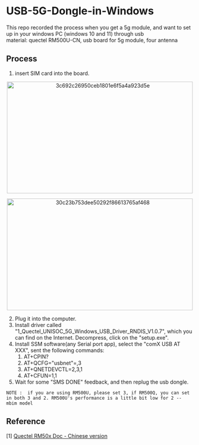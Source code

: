 # USB-5G-Dongle-in-Windows 
This repo recorded the process when you get a 5g module, and want to set up in your windows PC (windows 10 and 11) through usb\
 material: quectel RM500U-CN, usb board for 5g module, four antenna 

## Process

 1. insert SIM card into the board.
<p align="center">
    <img src="https://github.com/user-attachments/assets/16680a3f-cec9-44d4-8958-581b6489f6f6" alt="3c692c26950ceb1801e6f5a4a923d5e" width="500" height="300">
</p>
    
<p align="center">
    <img src="https://github.com/user-attachments/assets/ac0e3d16-809e-4e3e-bcfd-1dd1131c134b" alt="30c23b753dee50292f86613765af468" width="500" height="300">
</p>

 2. Plug it into the computer.
 3. Install driver called "1_Quectel_UNISOC_5G_Windows_USB_Driver_RNDIS_V1.0.7", which you can find on the Internet. Decompress, click on the "setup.exe".
 4. Install SSM software(any Serial port app), select the "comX USB AT XXX", sent the following commands:
    1. AT+CPIN?
    2. AT+QCFG="usbnet"=,3 
    3. AT+QNETDEVCTL=2,3,1
    4. AT+CFUN=1,1
  5. Wait for some "SMS DONE" feedback, and then replug the usb dongle. 

  `NOTE :  if you are using RM500U, please set 3, if RM500Q, you can set in both 3 and 2. RM500U's performance is a little bit low for 2 -- mbim model`
## Reference
[1] [Quectel RM50x Doc - Chinese version](https://www.waveshare.net/wiki/RM500U-CN_5G_HAT#Windows_.E7.B3.BB.E7.BB.9FRNDIS_.E6.8B.A8.E5.8F.B7.E4.B8.8A.E7.BD.91)
